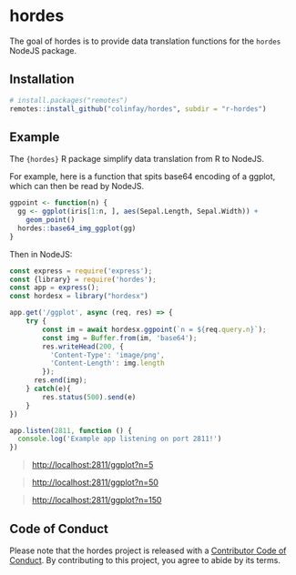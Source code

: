 
<!-- README.md is generated from README.Rmd. Please edit that file -->

# hordes

<!-- badges: start -->

<!-- badges: end -->

The goal of hordes is to provide data translation functions for the
`hordes` NodeJS package.

## Installation

``` r
# install.packages("remotes")
remotes::install_github("colinfay/hordes", subdir = "r-hordes")
```

## Example

The `{hordes}` R package simplify data translation from R to NodeJS.

For example, here is a function that spits base64 encoding of a ggplot,
which can then be read by NodeJS.

``` r
ggpoint <- function(n) {
  gg <- ggplot(iris[1:n, ], aes(Sepal.Length, Sepal.Width)) +
    geom_point()
  hordes::base64_img_ggplot(gg)
}
```

Then in NodeJS:

``` javascript
const express = require('express');
const {library} = require('hordes');
const app = express();
const hordesx = library("hordesx")

app.get('/ggplot', async (req, res) => {
    try {
        const im = await hordesx.ggpoint(`n = ${req.query.n}`);
        const img = Buffer.from(im, 'base64');
        res.writeHead(200, {
          'Content-Type': 'image/png',
          'Content-Length': img.length
        });
      res.end(img); 
    } catch(e){
        res.status(500).send(e)
    }
})

app.listen(2811, function () {
  console.log('Example app listening on port 2811!')
})
```

> <http://localhost:2811/ggplot?n=5>

> <http://localhost:2811/ggplot?n=50>

> <http://localhost:2811/ggplot?n=150>

## Code of Conduct

Please note that the hordes project is released with a [Contributor Code
of
Conduct](https://contributor-covenant.org/version/2/0/CODE_OF_CONDUCT.html).
By contributing to this project, you agree to abide by its terms.

